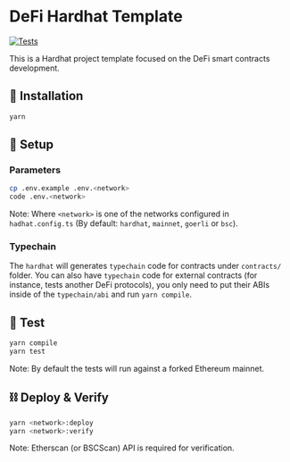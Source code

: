 # DeFi Hardhat Template

[![Tests](https://github.com/marcelomorgado/defi-hardhat-template/actions/workflows/main.yml/badge.svg)](https://github.com/marcelomorgado/defi-hardhat-template/actions/workflows/main.yml)

This is a Hardhat project template focused on the DeFi smart contracts development.

## :floppy_disk: Installation

```bash
yarn
```

## :electric_plug: Setup

### Parameters

```bash
cp .env.example .env.<network>
code .env.<network>
```

Note: Where `<network>` is one of the networks configured in `hadhat.config.ts` (By default: `hardhat`, `mainnet`, `goerli` or `bsc`).

### Typechain

The `hardhat` will generates `typechain` code for contracts under `contracts/` folder. You can also have `typechain` code for external contracts (for instance, tests another DeFi protocols), you only need to put their ABIs inside of the `typechain/abi` and run `yarn compile`.

## :toolbox: Test

```bash
yarn compile
yarn test
```

Note: By default the tests will run against a forked Ethereum mainnet.

## :chains: Deploy & Verify

```bash
yarn <network>:deploy
yarn <network>:verify
```

Note: Etherscan (or BSCScan) API is required for verification.
